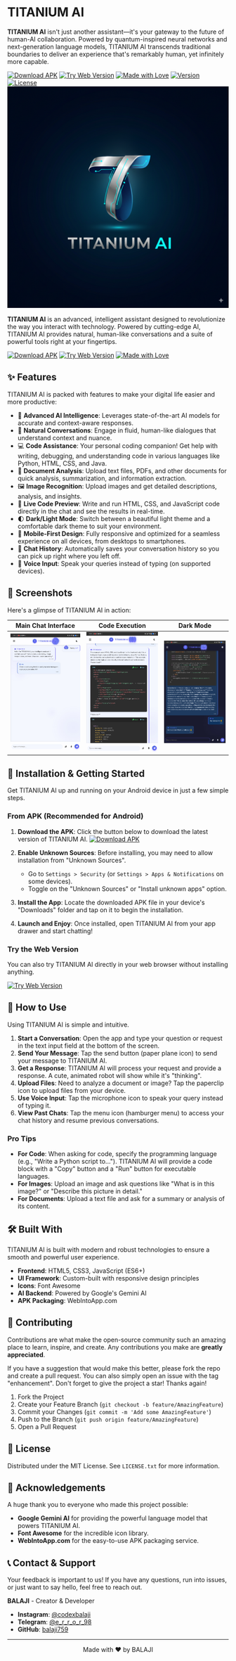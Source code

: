 # TITANIUM AI
**TITANIUM AI** isn't just another assistant—it's your gateway to the future of human-AI collaboration. Powered by quantum-inspired neural networks and next-generation language models, TITANIUM AI transcends traditional boundaries to deliver an experience that's remarkably human, yet infinitely more capable.

[![Download APK](https://img.shields.io/badge/Download-APK-00D4FF?style=for-the-badge&logo=android&logoColor=white&color=0066FF)](https://github.com/balaji759/Balaji001/blob/main/Titanium%20AI_signed.apk)
[![Try Web Version](https://img.shields.io/badge/Try-Web_Version-8A2BE2?style=for-the-badge&logo=firefox&logoColor=white)](https://clik.now/Titanium)
[![Made with Love](https://img.shields.io/badge/Made%20with-%E2%9D%A4-FF1744?style=for-the-badge&logo=github&logoColor=white)](https://www.instagram.com/codexbalaji)
[![Version](https://img.shields.io/badge/Version-2.0-00BCD4?style=for-the-badge)](https://github.com/balaji759/TitaniumAI/releases)
[![License](https://img.shields.io/badge/License-MIT-4CAF50?style=for-the-badge)](https://github.com/balaji759/TitaniumAI/blob/main/LICENSE.txt)
![TITANIUM AI Logo](https://github.com/balaji759/TitaniumAI/blob/main/Generated%20Image%20September%2013%2C%202025%20-%2012_12PM.png)

**TITANIUM AI** is an advanced, intelligent assistant designed to revolutionize the way you interact with technology. Powered by cutting-edge AI, TITANIUM AI provides natural, human-like conversations and a suite of powerful tools right at your fingertips.

[![Download APK](https://img.shields.io/badge/Download-APK-brightgreen?style=for-the-badge&logo=android)](https://github.com/balaji759/Balaji001/blob/main/Titanium%20AI_signed.apk)
[![Try Web Version](https://img.shields.io/badge/Try-Web_Version-blue?style=for-the-badge&logo=firefox)](https://clik.now/Titanium)
[![Made with Love](https://img.shields.io/badge/Made%20with-%E2%9D%A4-red?style=for-the-badge)](https://www.instagram.com/codexbalaji)

## ✨ Features

TITANIUM AI is packed with features to make your digital life easier and more productive:

*   🧠 **Advanced AI Intelligence**: Leverages state-of-the-art AI models for accurate and context-aware responses.
*   💬 **Natural Conversations**: Engage in fluid, human-like dialogues that understand context and nuance.
*   💻 **Code Assistance**: Your personal coding companion! Get help with writing, debugging, and understanding code in various languages like Python, HTML, CSS, and Java.
*   📄 **Document Analysis**: Upload text files, PDFs, and other documents for quick analysis, summarization, and information extraction.
*   🖼️ **Image Recognition**: Upload images and get detailed descriptions, analysis, and insights.
*   🎨 **Live Code Preview**: Write and run HTML, CSS, and JavaScript code directly in the chat and see the results in real-time.
*   🌓 **Dark/Light Mode**: Switch between a beautiful light theme and a comfortable dark theme to suit your environment.
*   📱 **Mobile-First Design**: Fully responsive and optimized for a seamless experience on all devices, from desktops to smartphones.
*   💾 **Chat History**: Automatically saves your conversation history so you can pick up right where you left off.
*   🎤 **Voice Input**: Speak your queries instead of typing (on supported devices).

## 📱 Screenshots

Here's a glimpse of TITANIUM AI in action:

| Main Chat Interface | Code Execution | Dark Mode |
| :---: | :---: | :---: |
| ![Chat Interface](https://github.com/balaji759/TitaniumAI/blob/main/Screenshot_2025-09-13-14-33-57-94_7f2807fc2a8edc110218502ed98cb1d0.jpg) | ![Code Execution](https://github.com/balaji759/TitaniumAI/blob/main/Screenshot_2025-09-13-14-34-11-09_7f2807fc2a8edc110218502ed98cb1d0.jpg) | ![Dark Mode](https://github.com/balaji759/TitaniumAI/blob/main/Screenshot_2025-09-13-14-35-41-56_7f2807fc2a8edc110218502ed98cb1d0.jpg) |

## 🚀 Installation & Getting Started

Get TITANIUM AI up and running on your Android device in just a few simple steps.

### From APK (Recommended for Android)

1.  **Download the APK**: Click the button below to download the latest version of TITANIUM AI.
    [![Download APK](https://img.shields.io/badge/Download_Titanium_AI_signed.apk-brightgreen?style=for-the-badge&logo=android)](https://github.com/balaji759/Balaji001/blob/main/Titanium%20AI_signed.apk)

2.  **Enable Unknown Sources**: Before installing, you may need to allow installation from "Unknown Sources".
    *   Go to `Settings > Security` (or `Settings > Apps & Notifications` on some devices).
    *   Toggle on the "Unknown Sources" or "Install unknown apps" option.

3.  **Install the App**: Locate the downloaded APK file in your device's "Downloads" folder and tap on it to begin the installation.

4.  **Launch and Enjoy**: Once installed, open TITANIUM AI from your app drawer and start chatting!

### Try the Web Version

You can also try TITANIUM AI directly in your web browser without installing anything.

[![Try Web Version](https://img.shields.io/badge/Open_in_Browser-blue?style=for-the-badge&logo=firefox)](https://clik.now/Titanium)

## 📖 How to Use

Using TITANIUM AI is simple and intuitive.

1.  **Start a Conversation**: Open the app and type your question or request in the text input field at the bottom of the screen.
2.  **Send Your Message**: Tap the send button (paper plane icon) to send your message to TITANIUM AI.
3.  **Get a Response**: TITANIUM AI will process your request and provide a response. A cute, animated robot will show while it's "thinking".
4.  **Upload Files**: Need to analyze a document or image? Tap the paperclip icon to upload files from your device.
5.  **Use Voice Input**: Tap the microphone icon to speak your query instead of typing it.
6.  **View Past Chats**: Tap the menu icon (hamburger menu) to access your chat history and resume previous conversations.

### Pro Tips

*   **For Code**: When asking for code, specify the programming language (e.g., "Write a Python script to..."). TITANIUM AI will provide a code block with a "Copy" button and a "Run" button for executable languages.
*   **For Images**: Upload an image and ask questions like "What is in this image?" or "Describe this picture in detail."
*   **For Documents**: Upload a text file and ask for a summary or analysis of its content.

## 🛠️ Built With

TITANIUM AI is built with modern and robust technologies to ensure a smooth and powerful user experience.

*   **Frontend**: HTML5, CSS3, JavaScript (ES6+)
*   **UI Framework**: Custom-built with responsive design principles
*   **Icons**: Font Awesome
*   **AI Backend**: Powered by Google's Gemini AI
*   **APK Packaging**: WebIntoApp.com

## 🤝 Contributing

Contributions are what make the open-source community such an amazing place to learn, inspire, and create. Any contributions you make are **greatly appreciated**.

If you have a suggestion that would make this better, please fork the repo and create a pull request. You can also simply open an issue with the tag "enhancement". Don't forget to give the project a star! Thanks again!

1.  Fork the Project
2.  Create your Feature Branch (`git checkout -b feature/AmazingFeature`)
3.  Commit your Changes (`git commit -m 'Add some AmazingFeature'`)
4.  Push to the Branch (`git push origin feature/AmazingFeature`)
5.  Open a Pull Request

## 📜 License

Distributed under the MIT License. See `LICENSE.txt` for more information.

## 🙏 Acknowledgements

A huge thank you to everyone who made this project possible:

*   **Google Gemini AI** for providing the powerful language model that powers TITANIUM AI.
*   **Font Awesome** for the incredible icon library.
*   **WebIntoApp.com** for the easy-to-use APK packaging service.

## 📞 Contact & Support

Your feedback is important to us! If you have any questions, run into issues, or just want to say hello, feel free to reach out.

**BALAJI** - Creator & Developer

*   **Instagram**: [@codexbalaji](https://www.instagram.com/codexbalaji)
*   **Telegram**: [@e_r_r_o_r_98](https://t.me/e_r_r_o_r_98)
*   **GitHub**: [balaji759](https://github.com/balaji759)

---

<p align="center">Made with ❤️ by BALAJI</p>
